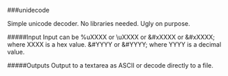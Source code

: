 ###unidecode

Simple unicode decoder.  No libraries needed.  Ugly on purpose.

#####Input
Input can be %uXXXX or \uXXXX or &#xXXXX or &#xXXXX; where XXXX is a hex value.
&#YYYY or &#YYYY; where YYYY is a decimal value.

#####Outputs
Output to a textarea as ASCII or decode directly to a file.
